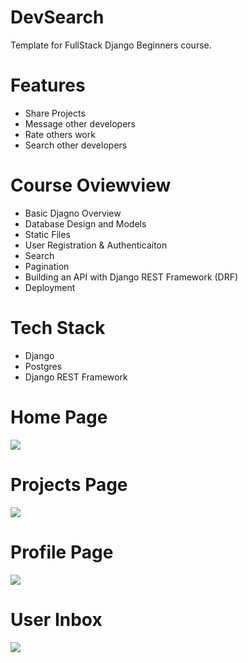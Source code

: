# DevSearch

Template for FullStack Django Beginners course.

# Features
* Share Projects
* Message other developers
* Rate others work
* Search other developers

# Course Oviewview
* Basic Djagno Overview
* Database Design and Models
* Static Files
* User Registration & Authenticaiton
* Search
* Pagination
* Building an API with Django REST Framework (DRF)
* Deployment

# Tech Stack
* Django
* Postgres
* Django REST Framework

# Home Page
<img src="./images/Devsearch Home.jpg">  

# Projects Page
<img src="./images/DevSearch Projects.jpg">  

# Profile Page
<img src="./images/Devsearch Profile.jpg">  

# User Inbox
<img src="./images/Devsearch Inbox.jpg">  

